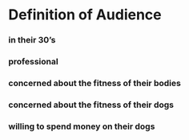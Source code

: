 # **Definition of Audience**

### in their 30’s
### professional
### concerned about the fitness of their bodies
### concerned about the fitness of their dogs
### willing to spend money on their dogs

